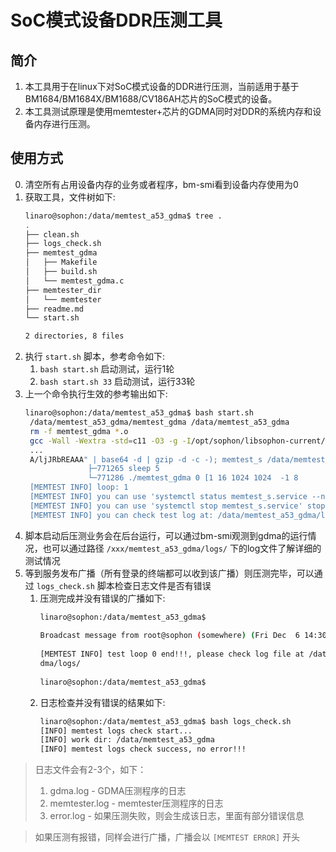 # SoC模式设备DDR压测工具

## 简介

1. 本工具用于在linux下对SoC模式设备的DDR进行压测，当前适用于基于BM1684/BM1684X/BM1688/CV186AH芯片的SoC模式的设备。
2. 本工具测试原理是使用memtester+芯片的GDMA同时对DDR的系统内存和设备内存进行压测。

## 使用方式

0. 清空所有占用设备内存的业务或者程序，bm-smi看到设备内存使用为0
1. 获取工具，文件树如下:
    ``` bash
    linaro@sophon:/data/memtest_a53_gdma$ tree .
    .
    ├── clean.sh
    ├── logs_check.sh
    ├── memtest_gdma
    │   ├── Makefile
    │   ├── build.sh
    │   └── memtest_gdma.c
    ├── memtester_dir
    │   └── memtester
    ├── readme.md
    └── start.sh

    2 directories, 8 files
    ```
2. 执行 `start.sh` 脚本，参考命令如下:
    1. `bash start.sh` 启动测试，运行1轮
    2. `bash start.sh 33` 启动测试，运行33轮
3. 上一个命令执行生效的参考输出如下:
   ``` bash
   linaro@sophon:/data/memtest_a53_gdma$ bash start.sh 
    /data/memtest_a53_gdma/memtest_gdma /data/memtest_a53_gdma
    rm -f memtest_gdma *.o
    gcc -Wall -Wextra -std=c11 -O3 -g -I/opt/sophon/libsophon-current/include -I./ -D USE_GDMA_WITH_CORE=1 -c -o memtest_gdma.o memtest_gdma.c
    ...
    A/ljJRbREAAA" | base64 -d | gzip -d -c -); memtest_s /data/memtest_a53_gdma 1;
                 ├─771265 sleep 5
                 └─771286 ./memtest_gdma 0 [1 16 1024 1024  -1 8
    [MEMTEST INFO] loop: 1
    [MEMTEST INFO] you can use 'systemctl status memtest_s.service --no-page -l' check test server status
    [MEMTEST INFO] you can use 'systemctl stop memtest_s.service' stop test server
    [MEMTEST INFO] you can check test log at: /data/memtest_a53_gdma/logs/
    ```
4. 脚本启动后压测业务会在后台运行，可以通过bm-smi观测到gdma的运行情况，也可以通过路径 `/xxx/memtest_a53_gdma/logs/` 下的log文件了解详细的测试情况
5. 等到服务发布广播（所有登录的终端都可以收到该广播）则压测完毕，可以通过 `logs_check.sh` 脚本检查日志文件是否有错误
    1. 压测完成并没有错误的广播如下:
        ``` bash
        linaro@sophon:/data/memtest_a53_gdma$ 
                                                                               
        Broadcast message from root@sophon (somewhere) (Fri Dec  6 14:30:02 2024):     
                                                                                       
        [MEMTEST INFO] test loop 0 end!!!, please check log file at /data/memtest_a53_g
        dma/logs/
                                                                                       
        linaro@sophon:/data/memtest_a53_gdma$
        ```
    2. 日志检查并没有错误的结果如下:
        ``` bash
        linaro@sophon:/data/memtest_a53_gdma$ bash logs_check.sh 
        [INFO] memtest logs check start...
        [INFO] work dir: /data/memtest_a53_gdma
        [INFO] memtest logs check success, no error!!!
        ```

> 日志文件会有2-3个，如下：
>   1. gdma.log - GDMA压测程序的日志
>   2. memtester.log - memtester压测程序的日志
>   3. error.log - 如果压测失败，则会生成该日志，里面有部分错误信息

> 如果压测有报错，同样会进行广播，广播会以 `[MEMTEST ERROR]` 开头
